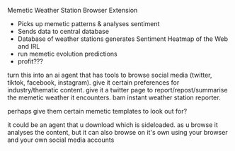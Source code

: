 Memetic Weather Station Browser Extension
- Picks up memetic patterns & analyses sentiment
- Sends data to central database
- Database of weather stations generates Sentiment Heatmap of the Web and IRL
- run memetic evolution predictions 
- profit???

turn this into an ai agent that has tools to browse social media (twitter, tiktok, facebook, instagram). give it certain preferences for industry/thematic content. give it a twitter page to report/repost/summarise the memetic weather it encounters. bam instant weather station reporter.

perhaps give them certain memetic templates to look out for?

it could be an agent that u download which is sideloaded. as u browse it analyses the content, but it can also browse on it's own using your browser and your own social media accounts